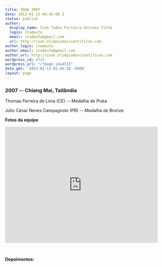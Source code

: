 ```yaml
---
title: IOAA 2007
date: 2013-01-13 04:45:00 Z
status: publish
author:
  display_name: Ivan Tadeu Ferreira Antunes Filho
  login: itadeufa
  email: itadeufa@gmail.com
  url: http://ivan.olimpiadascientificas.com
author_login: itadeufa
author_email: itadeufa@gmail.com
author_url: http://ivan.olimpiadascientificas.com
wordpress_id: 4715
wordpress_url: "/?page_id=4715"
date_gmt: '2013-01-13 01:45:28 -0500'
layout: page
---
```


### 2007 -- Chiang Mai, Tailândia

  
Thomas Ferreira de Lima (CE) --&nbsp;Medalha de Prata

 Júlio César Neves Campagnolo (PR) -- Medalha de Bronze

**Fotos da equipe**

<iframe src="https://www.facebook.com/plugins/post.php?href=https%3A%2F%2Fwww.facebook.com%2FOlimpiadasCientificas%2Fphotos%2Fa.484442391587447%2F484442878254065%2F%3Ftype%3D3&width=500" width="500" height="380" style="border:none;overflow:hidden" scrolling="no" frameborder="0" allowTransparency="true" allow="encrypted-media"></iframe>

 

**Depoimentos:**

